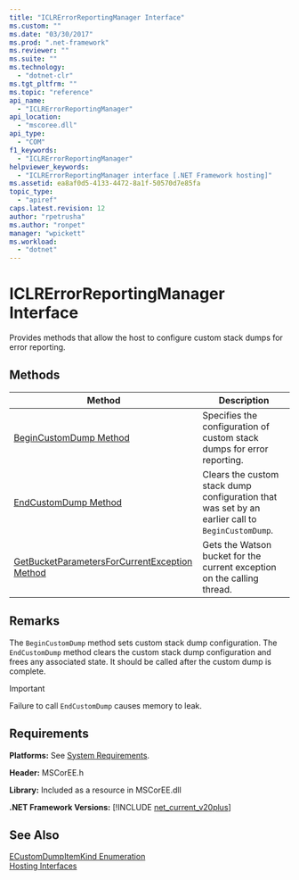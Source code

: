 ```yaml
---
title: "ICLRErrorReportingManager Interface"
ms.custom: ""
ms.date: "03/30/2017"
ms.prod: ".net-framework"
ms.reviewer: ""
ms.suite: ""
ms.technology: 
  - "dotnet-clr"
ms.tgt_pltfrm: ""
ms.topic: "reference"
api_name: 
  - "ICLRErrorReportingManager"
api_location: 
  - "mscoree.dll"
api_type: 
  - "COM"
f1_keywords: 
  - "ICLRErrorReportingManager"
helpviewer_keywords: 
  - "ICLRErrorReportingManager interface [.NET Framework hosting]"
ms.assetid: ea8af0d5-4133-4472-8a1f-50570d7e85fa
topic_type: 
  - "apiref"
caps.latest.revision: 12
author: "rpetrusha"
ms.author: "ronpet"
manager: "wpickett"
ms.workload: 
  - "dotnet"
---
```

# ICLRErrorReportingManager Interface
Provides methods that allow the host to configure custom stack dumps for error reporting.  
  
## Methods  
  
|Method|Description|  
|------------|-----------------|  
|[BeginCustomDump Method](../../../../docs/framework/unmanaged-api/hosting/iclrerrorreportingmanager-begincustomdump-method.md)|Specifies the configuration of custom stack dumps for error reporting.|  
|[EndCustomDump Method](../../../../docs/framework/unmanaged-api/hosting/iclrerrorreportingmanager-endcustomdump-method.md)|Clears the custom stack dump configuration that was set by an earlier call to `BeginCustomDump`.|  
|[GetBucketParametersForCurrentException Method](../../../../docs/framework/unmanaged-api/hosting/iclrerrorreportingmanager-getbucketparametersforcurrentexception-method.md)|Gets the Watson bucket for the current exception on the calling thread.|  
  
## Remarks  
 The `BeginCustomDump` method sets custom stack dump configuration. The `EndCustomDump` method clears the custom stack dump configuration and frees any associated state. It should be called after the custom dump is complete.  
  
> [!IMPORTANT]
>  Failure to call `EndCustomDump` causes memory to leak.  
  
## Requirements  
 **Platforms:** See [System Requirements](../../../../docs/framework/get-started/system-requirements.md).  
  
 **Header:** MSCorEE.h  
  
 **Library:** Included as a resource in MSCorEE.dll  
  
 **.NET Framework Versions:** [!INCLUDE [net_current_v20plus](../../../../includes/net-current-v20plus-md.md)]  
  
## See Also  
 [ECustomDumpItemKind Enumeration](../../../../docs/framework/unmanaged-api/hosting/ecustomdumpitemkind-enumeration.md)  
 [Hosting Interfaces](../../../../docs/framework/unmanaged-api/hosting/hosting-interfaces.md)
